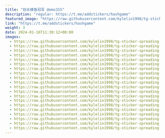 ```yaml
---
title: "划水摸鱼冠军 @emo315"
description: "regular: https://t.me/addstickers/hashgame"
featured_image: "https://raw.githubusercontent.com/kylelin1998/tg-sticker-spreading-worldwide-images/main/img/5b29ae2c-4aad-4006-98e8-dfa3bebcc9e6.jpg"
link: "https://t.me/addstickers/hashgame"
weight: 3
date: 2024-01-16T11:30:12+08:00
images:
  - https://raw.githubusercontent.com/kylelin1998/tg-sticker-spreading-worldwide-images/main/img/5b29ae2c-4aad-4006-98e8-dfa3bebcc9e6.jpg
  - https://raw.githubusercontent.com/kylelin1998/tg-sticker-spreading-worldwide-images/main/img/af99098d-845b-4f42-b105-84c1b1adb8eb.jpg
  - https://raw.githubusercontent.com/kylelin1998/tg-sticker-spreading-worldwide-images/main/img/2492c651-4412-465b-aa09-ada290d0774a.jpg
  - https://raw.githubusercontent.com/kylelin1998/tg-sticker-spreading-worldwide-images/main/img/eb2c1bb5-5df3-4126-b7f4-04b48a7fd30f.jpg
  - https://raw.githubusercontent.com/kylelin1998/tg-sticker-spreading-worldwide-images/main/img/7c36ec7d-1aa6-4093-b8e6-d3299dd435b4.jpg
  - https://raw.githubusercontent.com/kylelin1998/tg-sticker-spreading-worldwide-images/main/img/1cc220fa-b2f1-456b-a927-6e19669533c3.jpg
  - https://raw.githubusercontent.com/kylelin1998/tg-sticker-spreading-worldwide-images/main/img/48853dcb-e2aa-498c-86d8-d1c9baa4db0e.jpg
  - https://raw.githubusercontent.com/kylelin1998/tg-sticker-spreading-worldwide-images/main/img/f47a18f4-7654-4fa8-8dfd-e11b34c0f9ca.jpg
  - https://raw.githubusercontent.com/kylelin1998/tg-sticker-spreading-worldwide-images/main/img/e1833b8f-b8b1-445c-a2fd-cc4ea53ebd0b.jpg
  - https://raw.githubusercontent.com/kylelin1998/tg-sticker-spreading-worldwide-images/main/img/d61899d9-9789-40ac-91e7-6b085b130abc.jpg
  - https://raw.githubusercontent.com/kylelin1998/tg-sticker-spreading-worldwide-images/main/img/81a12838-5a6b-4af6-b251-67da6f5cb69c.jpg
  - https://raw.githubusercontent.com/kylelin1998/tg-sticker-spreading-worldwide-images/main/img/2a792cd0-5255-46c0-9d44-5eb0f6ec2ca9.jpg
  - https://raw.githubusercontent.com/kylelin1998/tg-sticker-spreading-worldwide-images/main/img/c8661254-20dc-4ad9-80ab-88e9243fbc2c.jpg
  - https://raw.githubusercontent.com/kylelin1998/tg-sticker-spreading-worldwide-images/main/img/96e483d3-6d45-49ec-a441-a08a79fb841f.jpg
  - https://raw.githubusercontent.com/kylelin1998/tg-sticker-spreading-worldwide-images/main/img/afc31736-c65c-45ca-8ead-9b617eca9f1f.jpg
  - https://raw.githubusercontent.com/kylelin1998/tg-sticker-spreading-worldwide-images/main/img/c59fd2d3-b88a-423c-9a89-011f6f0c73bc.jpg
  - https://raw.githubusercontent.com/kylelin1998/tg-sticker-spreading-worldwide-images/main/img/81bb4984-5be2-4a24-abcd-384f4bd8ad70.jpg
  - https://raw.githubusercontent.com/kylelin1998/tg-sticker-spreading-worldwide-images/main/img/aace1bff-8147-40b4-b8bc-90ad5ba54a59.jpg
  - https://raw.githubusercontent.com/kylelin1998/tg-sticker-spreading-worldwide-images/main/img/f092b61c-c0bf-484e-b6c7-49548252deba.jpg
  - https://raw.githubusercontent.com/kylelin1998/tg-sticker-spreading-worldwide-images/main/img/33cddcc2-c821-476f-a892-c7a57bece4a9.jpg
---
```


